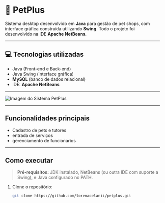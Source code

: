 # 🐾 PetPlus

Sistema desktop desenvolvido em **Java** para gestão de pet shops, com interface gráfica construída utilizando **Swing**. Todo o projeto foi desenvolvido na IDE **Apache NetBeans**.

---

## 💻 Tecnologias utilizadas


- Java (Front-end e Back-end)
- Java Swing (interface gráfica)
- **MySQL** (banco de dados relacional)
- IDE: **Apache NetBeans**

---

![Imagem do Sistema PetPlus](./sistema-petplus.png)

---

## Funcionalidades principais

- Cadastro de pets e tutores
- entrada de serviços
- gerenciamento de funcionários 

---

## Como executar

> **Pré-requisitos:** JDK instalado, NetBeans (ou outra IDE com suporte a Swing), e Java configurado no PATH.

1. Clone o repositório:
   ```bash
   git clone https://github.com/lorenacelanii/petplus.git
